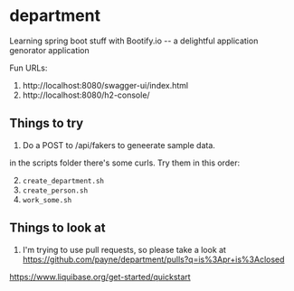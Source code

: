 # department

Learning spring boot stuff with Bootify.io -- a delightful application genorator application

Fun URLs: 

1. http://localhost:8080/swagger-ui/index.html
2. http://localhost:8080/h2-console/


## Things to try

1. Do a POST to /api/fakers to geneerate sample data.

in the scripts folder there's some curls.  Try them in this order:

2. `create_department.sh`
3. `create_person.sh`
4. `work_some.sh`

## Things to look at
1. I'm trying to use pull requests, so please take a look at https://github.com/payne/department/pulls?q=is%3Apr+is%3Aclosed



https://www.liquibase.org/get-started/quickstart


